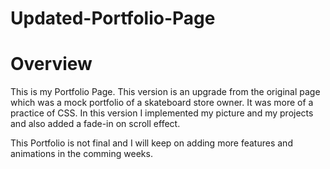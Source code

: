 # Updated-Portfolio-Page

# Overview 
This is my Portfolio Page. 
This version is an upgrade from the original page which was a mock portfolio of a skateboard store owner. 
It was more of a practice of CSS. In this version I implemented my picture and my projects and also added a fade-in on scroll effect. 

This Portfolio is not final and I will keep on adding more features and animations in the comming weeks. 

